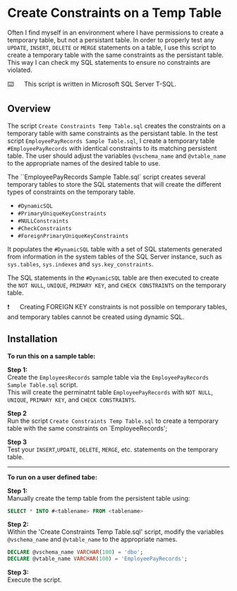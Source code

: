 # Create Constraints on a Temp Table

Often I find myself in an environment where I have permissions to create a temporary table, but not a persistant table.  In order to properly test any `UPDATE`, `INSERT`, `DELETE` or `MERGE` statements on a table, I use this script to create a temporary table with the same constraints as the persistant table.  This way I can check my SQL statements to ensure no constraints are violated.

⌨️&nbsp;&nbsp;&nbsp;&nbsp;&nbsp;&nbsp;This script is written in Microsoft SQL Server T-SQL.

## Overview

The script `Create Constraints Temp Table.sql` creates the constraints on a temporary table with same constraints as the persistant table.  In the test script `EmployeePayRecords Sample Table.sql`, I create a temporary table `#EmployeePayRecords` with identical constraints to its matching persistent table.  The user should adjust the variables `@vschema_name` and `@vtable_name` to the appropriate names of the desired table to use.

The ``EmployeePayRecords Sample Table.sql` script creates several temporary tables to store the SQL statements that will create the different types of constraints on the temporary table.
*  `#DynamicSQL`
*  `#PrimaryUniqueKeyConstraints`
*  `#NULLConstraints` 
*  `#CheckConstraints`
*  `#ForeignPrimaryUniqueKeyConstraints`

It populates the `#DynamicSQL` table with a set of SQL statements generated from information in the system tables of the SQL Server instance, such as `sys.tables`, `sys.indexes` and `sys.key_constraints`.

The SQL statements in the `#DynamicSQL` table are then executed to create the `NOT NULL`, `UNIQUE`, `PRIMARY KEY`, and `CHECK CONSTRAINTS` on the temporary table. 

:exclamation:&nbsp;&nbsp;&nbsp;&nbsp;&nbsp;&nbsp;Creating FOREIGN KEY constraints is not possible on temporary tables, and temporary tables cannot be created using dynamic SQL.

## Installation

**To run this on a sample table:**    

**Step 1:**     
Create the `EmployeesRecords` sample table via the `EmployeePayRecords Sample Table.sql` script.  
This will create the perminatnt table `EmployeePayRecords` with `NOT NULL`, `UNIQUE`, `PRIMARY KEY`, and `CHECK CONSTRAINTS`.  

**Step 2**   
Run the script `Create Constraints Temp Table.sql` to create a temporary table with the same constraints on `EmployeeRecords';

**Step 3**    
Test your `INSERT`,`UPDATE`, `DELETE`, `MERGE`, etc. statements on the temporary table.

--------------------------------------------

**To run on a user defined tabe:**   

**Step 1:**  
Manually create the temp table from the persistent table using:
 
```sql
SELECT * INTO #<tablename> FROM <tablename>
```

**Step 2:**  
Within the 'Create Constraints Temp Table.sql' script, modify the variables `@vschema_name` and `@vtable_name` to the appropriate names.
 
```sql
DECLARE @vschema_name VARCHAR(100) = 'dbo';
DECLARE @vtable_name VARCHAR(100) = 'EmployeePayRecords';
```

**Step 3:**  
Execute the script.
